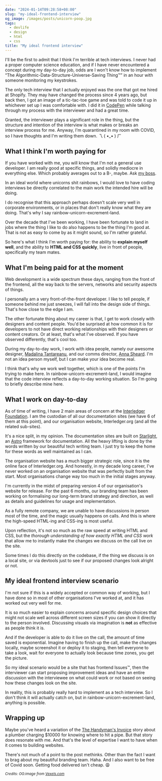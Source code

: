```yaml
---
date: "2024-01-14T09:28:58+08:00"
slug: "my-ideal-frontend-interview"
og_image: /images/posts/unicorn-poop.jpg
tags:
  - devlife
  - design
  - html
  - css
title: "My ideal frontend interview"
---
```


I'll be the first to admit that I think I'm terrible at tech interviews. I never had a proper computer science education, and if I have never encountered a concept during my day-to-day job, odds are I won't know how to implement “The Algorithmic-Data-Structure-Universe-Saving Thing™” in an hour with someone monitoring my keystrokes.

The only tech interview that I actually enjoyed was the one that got me hired at Shopify. They may have changed the process since 4 years ago, but back then, I got an image of a tic-tac-toe game and was told to code it up in whichever set up I was comfortable with. I did it in [CodePen](https://codepen.io/) while talking through my process with the interviewer and had a great time.

Granted, the interviewer plays a significant role in the thing, but the structure and intention of the interview is what makes or breaks an interview process for me. Anyway, I'm quarantined in my room with COVID, so I have thoughts and I'm writing them down. <span class="kaomoji">乁 ⁠(⁠ ⁠•⁠_⁠•⁠ ⁠)⁠ ㄏ</span>

## What I think I'm worth paying for

If you have worked with me, you will know that I'm not a general use developer. I am really good at specific things, and solidly mediocre in everything else. Which probably averages out to a B-, maybe. Ask [my boss](https://alexlakatos.com/about/).

In an ideal world where unicorns shit rainbows, I would love to have coding interviews be directly correlated to the main work the intended hire will be doing.

I do recognise that this approach perhaps doesn't scale very well in corporate environments, or in places that don't really know what they are doing. That's why I say rainbow-unicorn-excrement-land.

Over the decade that I've been working, I have been fortunate to land in jobs where the thing I like to do also happens to be the thing I'm good at. That is not as easy to come by as it might sound, so I'm rather grateful.

So here's what I think I'm worth paying for: the ability to **explain myself well**, and the ability to **HTML and CSS quickly**, live in front of people, specifically my team mates.

## What I'm being paid for at the moment

Web development is a wide spectrum these days, ranging from the front of the frontend, all the way back to the servers, networks and security aspects of things.

I personally am a very front-of-the-front developer. I like to tell people, if someone behind me just sneezes, I will fall into the design side of things. That's how close to the edge I am.

The other fortunate thing about my career is that, I get to work closely with designers and content people. You'd be surprised at how common it is for developers to not have direct working relationships with their designers or content creators. Or at least, that's what I've observed. If you have observed differently, that's cool too.

During my day-to-day work, I work with idea people, namely our awesome designer, [Madalina Tantareanu](https://www.instagram.com/madalinadraws), and our comms director, [Anna Sheard](https://www.linkedin.com/in/anna-sheard-850724141/). I'm not an idea person myself, but I can make your idea become real.

I think that's why we work well together, which is one of the points I'm trying to make here. In rainbow-unicorn-excrement-land, I would imagine that the code interview reflects a day-to-day working situation. So I'm going to briefly describe mine here.

## What I work on day-to-day

As of time of writing, I have 2 main areas of concern at the [Interledger Foundation](https://interledger.org/). I am the custodian of all our documentation sites (we have 6 of them at this point), and our organisation website, Interledger.org (and all the related sub-sites).

It's a nice split, in my opinion. The documentation sites are built on [Starlight](https://starlight.astro.build/), an [Astro](https://astro.build/) framework for documentation. All the heavy lifting is done by the words written by our beautiful tech writing team. I just try to keep the home for these words as well maintained as I can.

The organisation website has a much bigger strategic role, since it is the online face of Interledger.org. And honestly, in my decade long career, I've never worked on an organisation website that was perfectly built from the start. Most organisations change way too much in the initial stages anyway.

I'm currently in the midst of preparing version 4 of our organisation's website for release. For the past 6 months, our branding team has been working on formalising our long-term brand strategy and direction, as well as details and guidelines for usage and implementation.

As a fully remote company, we are unable to have discussions in person most of the time, and the magic usually happens on calls. And this is where the high-speed HTML-ing and CSS-ing is most useful.

Upon reflection, it's not so much as the raw speed at writing HTML and CSS, but the _thorough understanding of how exactly HTML and CSS work_ that allow me to instantly make the changes we discuss on the call live on the site.

Some times I do this directly on the codebase, if the thing we discuss is on a local site, or via devtools just to see if our proposed changes look alright or not.

## My ideal frontend interview scenario

I'm not sure if this is a widely accepted or common way of working, but I have done so in most of other organisations I've worked at, and it has worked out very well for me.

It is so much easier to explain concerns around specific design choices that might not scale well across different screen sizes if you can show it directly to the person involved. Discussing visuals via imagination is **not** as effective as people think it is.

And if the developer is able to do it live on the call, the amount of time saved is exponential. Imagine having to finish up the call, make the changes locally, maybe screenshot it or deploy it to staging, then tell everyone to take a look, wait for everyone to actually look because time zones, you get the picture.

So my ideal scenario would be a site that has frontend Issues™, then the interviewer can start proposing improvement ideas and have an entire discussion with the interviewee on what could work or not based on seeing how these changes look on the site.

In reality, this is probably really hard to implement as a tech interview. So I don't think it will actually catch on, but in rainbow-unicorn-excrement-land, anything is possible.

## Wrapping up

Maybe you've heard a variation of the [The Handyman's Invoice](https://www.snopes.com/fact-check/know-where-man/) story about a plumber charging $10000 for knowing where to hit a pipe. But that story does resonate with me. And that's the level of expertise I want to have when it comes to building websites.

There's not much of a point to the post methinks. Other than the fact I want to brag about my beautiful branding team. Haha. And I also want to be free of Covid soon. Getting food delivered isn't cheap. <span class="emoji" role="img" tabindex="0" aria-label="weary face">&#x1F629;</span>

<em><small>Credits: OG:image from <a href="https://www.vexels.com/vectors/preview/149654/rainbow-cute-unicorn-poop">Vexels.com</a></small></em>
